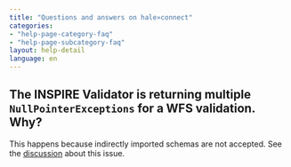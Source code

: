 ```yaml
---
title: "Questions and answers on hale»connect"
categories:
- "help-page-category-faq"
- "help-page-subcategory-faq"
layout: help-detail
language: en
---
```


<h2>The INSPIRE Validator is returning multiple <code>NullPointerExceptions</code> for a WFS validation. Why?</h2>

This happens because indirectly imported schemas are not accepted.
See the <a target="_blank" href="https://github.com/opengeospatial/ets-wfs20/issues/207">discussion</a> about this issue.
